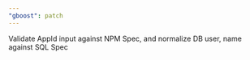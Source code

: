 ```yaml
---
"gboost": patch
---
```


Validate AppId input against NPM Spec, and normalize DB user, name against SQL Spec
